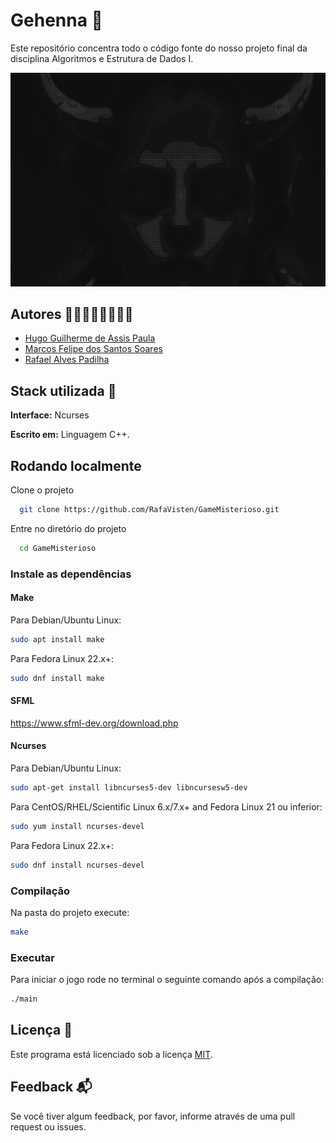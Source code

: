 
# Gehenna  🔱
 
Este repositório concentra todo o código fonte do nosso projeto final da disciplina Algoritmos e Estrutura de Dados I.

![Arte](./ASCII/demon.png)


## Autores 🧑‍💻🧑‍💻🧑‍💻🧑‍💻

- [Hugo Guilherme de Assis Paula](https://github.com/hugoguigo)
- [Marcos Felipe dos Santos Soares](https://www.github.com/mfelipesoares)
- [Rafael Alves Padilha](https://github.com/RafaVisten)




## Stack utilizada 🩻 

**Interface:** Ncurses

**Escrito em:** Linguagem C++. 




## Rodando localmente

Clone o projeto

```bash
  git clone https://github.com/RafaVisten/GameMisterioso.git
```

Entre no diretório do projeto

```bash
  cd GameMisterioso
```

### Instale as dependências

#### Make
Para Debian/Ubuntu Linux:
```bash
sudo apt install make
```
Para Fedora Linux 22.x+:
```bash
sudo dnf install make
```

#### SFML
https://www.sfml-dev.org/download.php

#### Ncurses

Para Debian/Ubuntu Linux:
```bash
sudo apt-get install libncurses5-dev libncursesw5-dev
```

Para CentOS/RHEL/Scientific Linux 6.x/7.x+ and Fedora Linux 21 ou inferior:
```bash
sudo yum install ncurses-devel
```
Para Fedora Linux 22.x+:
```bash
sudo dnf install ncurses-devel
```

### Compilação
Na pasta do projeto execute:
```bash
make
```

### Executar
Para iniciar o jogo rode no terminal o seguinte comando após a compilação:
```bash
./main
```


## Licença 📜

Este programa está licenciado sob a licença
[MIT](https://choosealicense.com/licenses/mit/).

## Feedback 📬
Se você tiver algum feedback, por favor, informe através de uma pull request ou issues.
